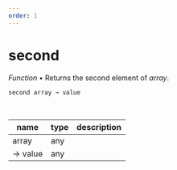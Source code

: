 ```yaml
---
order: 1
---
```

# second

_Function_ &bull; Returns the second element of _array_.

<pre><code>second array &rarr; value</code></pre>
<br>

| name | type | description |
|------|------|-------------|
|array|any||
|&rarr; value|any||



